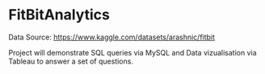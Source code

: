 # FitBitAnalytics

Data Source: https://www.kaggle.com/datasets/arashnic/fitbit 

Project will demonstrate SQL queries via MySQL and Data vizualisation via Tableau to answer a set of questions. 
